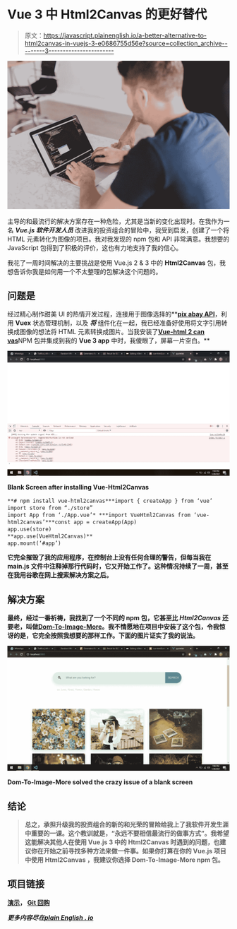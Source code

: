 # Vue 3 中 Html2Canvas 的更好替代

> 原文：<https://javascript.plainenglish.io/a-better-alternative-to-html2canvas-in-vuejs-3-e0686755d56e?source=collection_archive---------3----------------------->

![](img/e8757db7a3aa8a7d4f7fc864db0cca41.png)

主导的和最流行的解决方案存在一种危险，尤其是当新的变化出现时。在我作为一名 ***Vue.js 软件开发人员*** 改进我的投资组合的冒险中，我受到启发，创建了一个将 HTML 元素转化为图像的项目。我对我发现的 npm 包和 API 非常满意。我想要的 JavaScript 包得到了积极的评价，这也有力地支持了我的信心。

我花了一周时间解决的主要挑战是使用 Vue.js 2 & 3 中的 **Html2Canvas** 包，我想告诉你我是如何用一个不太整理的包解决这个问题的。

## 问题是

经过精心制作甜美 UI 的热情开发过程，连接用于图像选择的**[**pix abay API**](https://pixabay.com/api/docs/)，利用 **Vuex** 状态管理机制，以及 ***将*** 组件化在一起，我已经准备好使用将文字引用转换成图像的想法将 HTML 元素转换成图片。当我安装了[**Vue-html 2 can vas**](https://www.npmjs.com/package/vue-html2canvas)NPM 包并集成到我的 **Vue 3 app** 中时，我傻眼了，屏幕一片空白。**

**![](img/e072bd9c8f32dc1cddbb938ad3f72615.png)**

**Blank Screen after installing Vue-Html2Canvas**

```
**# npm install vue-html2canvas***import { createApp } from ‘vue’
import store from “./store”
import App from ‘./App.vue’* ***import VueHtml2Canvas from ‘vue-html2canvas’***const app = createApp(App)
app.use(store)
**app.use(VueHtml2Canvas)**
app.mount(‘#app’)
```

**它完全摧毁了我的应用程序，在控制台上没有任何合理的警告，但每当我在 main.js 文件中注释掉那行代码时，它又开始工作了。这种情况持续了一周，甚至在我用谷歌在网上搜索解决方案之后。**

## **解决方案**

**最终，经过一番祈祷，我找到了一个不同的 npm 包，它甚至比 *Html2Canvas* 还要老，叫做[**Dom-To-Image-More**](https://www.npmjs.com/package/dom-to-image-more)。我不情愿地在项目中安装了这个包，令我惊讶的是，它完全按照我想要的那样工作。下面的图片证实了我的说法。**

**![](img/7a368a1e66629dc096f5be50b31cd761.png)**

**Dom-To-Image-More solved the crazy issue of a blank screen**

## **结论**

> **总之，承担升级我的投资组合的新的和光荣的冒险给我上了我软件开发生涯中重要的一课。这个教训就是，“永远不要相信最流行的做事方式”。我希望这能解决其他人在使用 Vue.js 3 中的 Html2Canvas 时遇到的问题，也建议你在开始之前寻找多种方法来做一件事。如果你打算在你的 Vue.js 项目中使用 **Html2Canvas** ，我建议你选择 **Dom-To-Image-More** npm 包。**

## **项目链接**

**[演示](http://quotes-lab.web.app/)， [Git 回购](https://github.com/Daltonic/quoteLab)**

***更多内容尽在*[***plain English . io***](http://plainenglish.io/)**